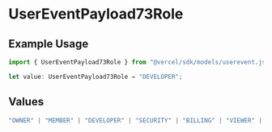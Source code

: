 # UserEventPayload73Role

## Example Usage

```typescript
import { UserEventPayload73Role } from "@vercel/sdk/models/userevent.js";

let value: UserEventPayload73Role = "DEVELOPER";
```

## Values

```typescript
"OWNER" | "MEMBER" | "DEVELOPER" | "SECURITY" | "BILLING" | "VIEWER" | "CONTRIBUTOR"
```